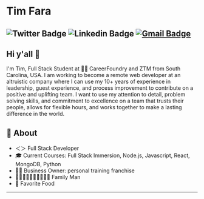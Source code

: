 # Tim Fara
![Twitter Badge](https://img.shields.io/badge/-@faratim-1ca0f1?style=plastic&labelColor=1ca0f1&logo=twitter&logoColor=white&link=https://twitter.com/faratim) ![Linkedin Badge](https://img.shields.io/badge/-timothyfara-blue?style=plastic&logo=Linkedin&logoColor=white&link=https://www.linkedin.com/in/timothy-fara/) [![Gmail Badge](https://img.shields.io/badge/-faratim@gmail.com-c14438?style=plastic&logo=Gmail&logoColor=white&link=mailto:faratim@gmail.com)](mailto:faratim@gmail.com)
---

## Hi y'all 👋       
I'm Tim, Full Stack Student at 👨‍💻 CareerFoundry and ZTM from South Carolina, USA.  I am working to become a remote web developer at an altruistic company where I can use my 10+ years of experience in leadership, guest experience, and process improvement to contribute on a positive and uplifting team. I want to use my attention to detail, problem solving skills, and commitment to excellence on a team that trusts their people, allows for flexible hours, and works together to make a lasting difference in the world.

## 🤠 About
- ＜＞ Full Stack Developer
- 🎓 Current Courses: Full Stack Immersion, Node.js, Javascript, React, MongoDB, Python
- 💪🏼 Business Owner: personal training franchise
- 🤷🏻‍♀️👩🏻‍🦰👧🏻👦🏼 Family Man
- 🍕 Favorite Food
---